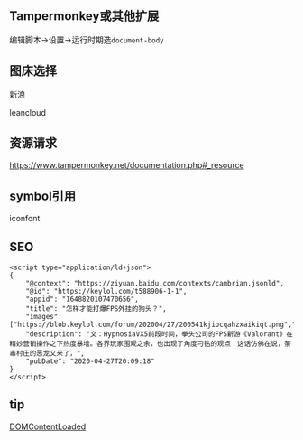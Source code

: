 ## Tampermonkey或其他扩展
编辑脚本->设置->运行时期选`document-body`

## 图床选择

新浪

leancloud

## 资源请求

https://www.tampermonkey.net/documentation.php#_resource

## symbol引用

iconfont

## SEO
```
<script type="application/ld+json">
{
    "@context": "https://ziyuan.baidu.com/contexts/cambrian.jsonld",
    "@id": "https://keylol.com/t588906-1-1",
    "appid": "1648820107470656",
    "title": "怎样才能打爆FPS外挂的狗头？",
    "images": ["https://blob.keylol.com/forum/202004/27/200541kjiocqahzxaikiqt.png","https://blob.keylol.com/forum/202004/27/200541q86hc520uclc82k2.jpg","https://blob.keylol.com/forum/202004/27/200549doxb7xrxxrxbksaz.png"],
    "description": "文：HypnosiaVX5前段时间，拳头公司的FPS新游《Valorant》在精妙营销操作之下热度暴增。各界玩家围观之余，也出现了角度刁钻的观点：这话仿佛在说，荼毒村庄的恶龙又来了，",
    "pubDate": "2020-04-27T20:09:18"
}
</script>
```

## tip
[DOMContentLoaded](https://developer.mozilla.org/zh-CN/docs/Web/Events/DOMContentLoaded)